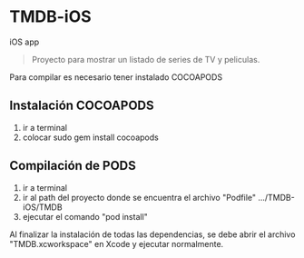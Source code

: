# TMDB-iOS
iOS app 

> Proyecto para mostrar un listado de series de TV y peliculas.

Para compilar es necesario tener instalado COCOAPODS

##  **Instalación COCOAPODS**

1. ir a terminal	
2. colocar sudo gem install cocoapods


## **Compilación de PODS**

1. ir a terminal
2. ir al path del proyecto donde se encuentra el archivo "Podfile" .../TMDB-iOS/TMDB
3. ejecutar el comando "pod install"


Al finalizar la instalación de todas las dependencias, se debe abrir el archivo "TMDB.xcworkspace" en Xcode y ejecutar normalmente.


